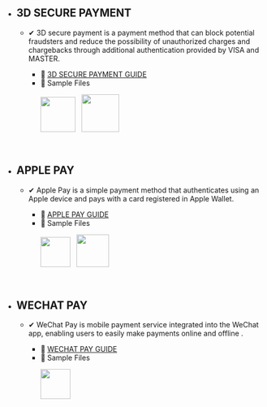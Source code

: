 
<br>

- ##  3D SECURE PAYMENT
   - ✔ 3D secure payment is a payment method that can block potential fraudsters and reduce the possibility of unauthorized charges and chargebacks through additional authentication provided by VISA and MASTER.


      - 📕 [3D SECURE PAYMENT GUIDE](https://github.com/minglepay/paystory_global/wiki/3DS-Payment-Developer-Documentation) 
      - 🔗 Sample Files
               <p> 
               <a href="https://docs.google.com/uc?export=download&id=1hFelFNvX091SuaF9KvXY5Hzg-A34XwzD&confirm=t">
               <img src="https://img.shields.io/badge/-JSP-bb0000?style=for-the-badge" width="69"></a>&nbsp;&nbsp;
               <a href="https://docs.google.com/uc?export=download&id=1Y4tjsvKPIdXKCTR7oJvnkICupEi0zjBS&confirm=t">
               <img src="https://img.shields.io/badge/-PHP-00b9ff?style=for-the-badge" width="74"></a>  
               </p>

  <br>

-  ## APPLE PAY
   - ✔ Apple Pay is a simple payment method that authenticates using an Apple device and pays with a card registered in Apple Wallet.
   
      - 📒  [APPLE PAY GUIDE ](https://github.com/minglepay/paystory_global/wiki/APPLE-PAY-Developer-Documentation)
      - 🔗 Sample Files 
               <p>
               <a href="https://docs.google.com/uc?export=download&id=12TUr6o_kphz-EEDOjWjClF1frZUwNUup&confirm=t">
               <img src="https://img.shields.io/badge/-JSP-bb0000?style=for-the-badge" width="59"></a>&nbsp;&nbsp;
               <a href="https://docs.google.com/uc?export=download&id=12JEUmSs6KeSTp_My36x9Di15t1cJYQld&confirm=t">
               <img src="https://img.shields.io/badge/-PHP-00b9ff?style=for-the-badge" width="64"></a>&nbsp;&nbsp;
               </p>
 <br>

 

-  ## WECHAT PAY
   - ✔ WeChat Pay is mobile payment service integrated into the WeChat app, enabling users to easily make payments online and offline .
   
      - 📗  [WECHAT PAY GUIDE ](https://github.com/minglepay/paystory_global/wiki/WeChat-Pay-Developer-Documentation)
      - 🔗 Sample Files
               <p>
               <a href="https://docs.google.com/uc?export=download&id=1JugTthF4BGBg8Dj2T7Z3Akrii9HmQiIB&confirm=t">
               <img src="https://img.shields.io/badge/-JSP-bb0000?style=for-the-badge" width="59"></a>&nbsp;&nbsp;
               </p>